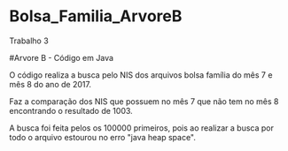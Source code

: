 # Bolsa_Familia_ArvoreB
Trabalho 3

#Arvore B - Código em Java 

O código realiza a busca pelo NIS dos arquivos bolsa família do mês 7 e mês 8 do ano de 2017.

Faz a comparação dos NIS que possuem no mês 7 que não tem no mês 8 encontrando o resultado de 1003.

A busca foi feita pelos os 100000 primeiros, pois ao realizar a busca por todo o arquivo estourou no erro "java heap space".
